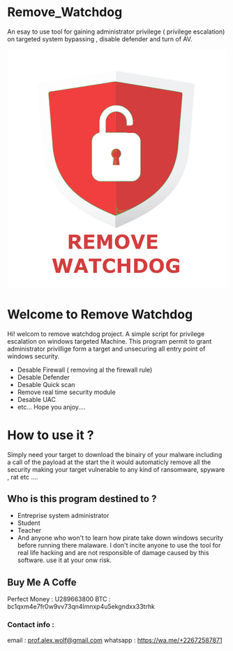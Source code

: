 # Remove_Watchdog
An esay to use tool for gaining administrator privilege ( privilege escalation) on  targeted system bypassing , disable defender and turn of AV.

![Remove_watchdog logo](Remove_watchdog.png)
# Welcome to Remove Watchdog

Hi! welcom to remove watchdog project. A simple script for privilege escalation on windows targeted Machine. This program permit to grant administrator privillige form a target and unsecuring all entry point of windows security. 
* Desable Firewall ( removing al the firewall rule)
* Desable Defender
* Desable Quick scan
* Remove real time security module
* Desable UAC
* etc...
Hope you anjoy....



# How to use it ?

Simply need your target to download the binairy of your malware including a call of the payload at the start the it would automaticly remove all the security making your target vulnerable to any kind of ransomware, spyware , rat etc ....


## Who is this program destined to ?

* Entreprise system administrator
* Student
* Teacher
* And anyone who won't to learn how pirate take down windows security before running there malaware.
I don't incite anyone to use the tool for real life hacking and are not responsible of damage caused by this software. use it at your onw risk. 

## Buy Me A Coffe

Perfect Money : U289663800
BTC : bc1qxm4e7fr0w9vv73qn4lmnxp4u5ekgndxx33trhk
### Contact info :
email : prof.alex.wolf@gmail.com
whatsapp : https://wa.me/+22672587871
